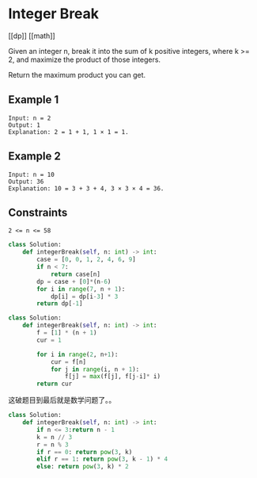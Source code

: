 # Integer Break

[[dp]] [[math]]

Given an integer n, break it into the sum of k positive integers, where k >= 2, and maximize the product of those integers.

Return the maximum product you can get.

## Example 1

```text
Input: n = 2
Output: 1
Explanation: 2 = 1 + 1, 1 × 1 = 1.
```

## Example 2

```text
Input: n = 10
Output: 36
Explanation: 10 = 3 + 3 + 4, 3 × 3 × 4 = 36.
```

## Constraints

```text
2 <= n <= 58
```

```python
class Solution:
    def integerBreak(self, n: int) -> int:
        case = [0, 0, 1, 2, 4, 6, 9]
        if n < 7:
            return case[n]
        dp = case + [0]*(n-6)
        for i in range(7, n + 1):
            dp[i] = dp[i-3] * 3
        return dp[-1]
```

```python
class Solution:
    def integerBreak(self, n: int) -> int:
        f = [1] * (n + 1)
        cur = 1

        for i in range(2, n+1):
            cur = f[n]
            for j in range(i, n + 1):
                f[j] = max(f[j], f[j-i]* i)
        return cur
```

这破题目到最后就是数学问题了。。

```python
class Solution:
    def integerBreak(self, n: int) -> int:
        if n <= 3:return n - 1
        k = n // 3
        r = n % 3
        if r == 0: return pow(3, k)
        elif r == 1: return pow(3, k - 1) * 4
        else: return pow(3, k) * 2
        
```

